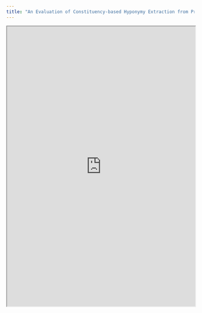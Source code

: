 ```yaml
---
title: "An Evaluation of Constituency-based Hyponymy Extraction from Privacy Policies"
---
```



<iframe height="750" width="100%" src="https://ewelton.github.io/ktest/wiki.html#An%20Evaluation%20of%20Constituency-based%20Hyponymy%20Extraction%20from%20Privacy%20Policies"></iframe>
